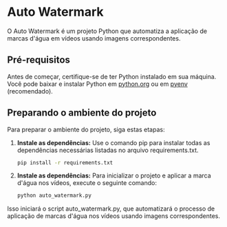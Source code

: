 # Auto Watermark

O Auto Watermark é um projeto Python que automatiza a aplicação de marcas d'água em vídeos usando imagens correspondentes.

## Pré-requisitos

Antes de começar, certifique-se de ter Python instalado em sua máquina. Você pode baixar e instalar Python em [python.org](https://www.python.org/) ou em [pyenv](https://github.com/pyenv/pyenv) (recomendado).

## Preparando o ambiente do projeto

Para preparar o ambiente do projeto, siga estas etapas:

1. **Instale as dependências:**
   Use o comando pip para instalar todas as dependências necessárias listadas no arquivo requirements.txt.

   ```bash
   pip install -r requirements.txt

2. **Instale as dependências:**
   Para inicializar o projeto e aplicar a marca d'água nos vídeos, execute o seguinte comando:

   ```bash
   python auto_watermark.py


Isso iniciará o script auto_watermark.py, que automatizará o processo de aplicação de marcas d'água nos vídeos usando imagens correspondentes.